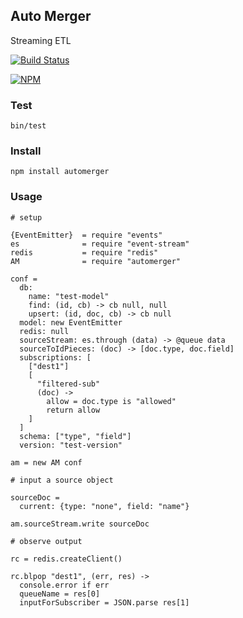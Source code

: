 ## Auto Merger

Streaming ETL

[![Build Status](https://travis-ci.org/Interlincx/automerger.png)](https://travis-ci.org/Interlincx/automerger)

[![NPM](https://nodei.co/npm/automerger.png)](https://nodei.co/npm/automerger/)


### Test

    bin/test

### Install

    npm install automerger

### Usage
    
    
    # setup 

    {EventEmitter}  = require "events"
    es              = require "event-stream"
    redis           = require "redis"
    AM              = require "automerger"

    conf = 
      db: 
        name: "test-model"
        find: (id, cb) -> cb null, null
        upsert: (id, doc, cb) -> cb null
      model: new EventEmitter
      redis: null
      sourceStream: es.through (data) -> @queue data
      sourceToIdPieces: (doc) -> [doc.type, doc.field]
      subscriptions: [
        ["dest1"]
        [
          "filtered-sub"
          (doc) -> 
            allow = doc.type is "allowed"
            return allow
        ]
      ]
      schema: ["type", "field"]
      version: "test-version"

    am = new AM conf

    # input a source object

    sourceDoc = 
      current: {type: "none", field: "name"}

    am.sourceStream.write sourceDoc

    # observe output

    rc = redis.createClient()

    rc.blpop "dest1", (err, res) ->
      console.error if err
      queueName = res[0]
      inputForSubscriber = JSON.parse res[1]



    

